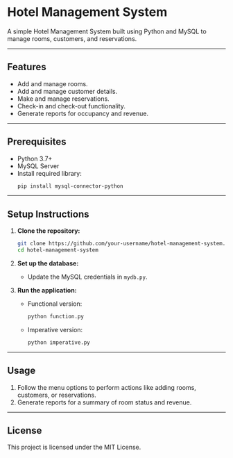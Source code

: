 # Hotel Management System

A simple Hotel Management System built using Python and MySQL to manage rooms, customers, and reservations.

---

## Features

- Add and manage rooms.
- Add and manage customer details.
- Make and manage reservations.
- Check-in and check-out functionality.
- Generate reports for occupancy and revenue.

---

## Prerequisites

- Python 3.7+
- MySQL Server
- Install required library:
  ```bash
  pip install mysql-connector-python
  ```

---

## Setup Instructions

1. **Clone the repository:**
   ```bash
   git clone https://github.com/your-username/hotel-management-system.git
   cd hotel-management-system
   ```

2. **Set up the database:**
   - Update the MySQL credentials in `mydb.py`.

3. **Run the application:**
   - Functional version:
     ```bash
     python function.py
     ```
   - Imperative version:
     ```bash
     python imperative.py
     ```

---

## Usage

1. Follow the menu options to perform actions like adding rooms, customers, or reservations.
2. Generate reports for a summary of room status and revenue.

---

## License

This project is licensed under the MIT License.

